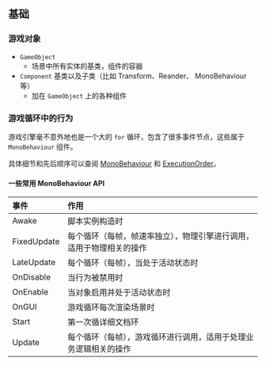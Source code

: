 ## 基础

### 游戏对象

- `GameObject`
  - 场景中所有实体的基类，组件的容器
- `Component` 基类以及子类（比如 Transform、Reander、 MonoBehaviour 等）
  - 加在 `GameObject` 上的各种组件

### 游戏循环中的行为

游戏引擎毫不意外地也是一个大的 `for` 循环，包含了很多事件节点，这些属于 `MonoBehaviour` 组件。

具体细节和先后顺序可以查阅 [MonoBehaviour](https://docs.unity3d.com/ScriptReference/MonoBehaviour.html) 和 [ExecutionOrder](https://docs.unity3d.com/Manual/ExecutionOrder.html)。

#### 一些常用 MonoBehaviour API

|事件|作用|
|:--|:--|
|Awake|脚本实例构造时|
|FixedUpdate|每个循环（每帧，帧速率独立），物理引擎进行调用，适用于物理相关的操作|
|LateUpdate|每个循环（每帧），当处于活动状态时|
|OnDisable|当行为被禁用时|
|OnEnable|当对象启用并处于活动状态时|
|OnGUI|游戏循环每次渲染场景时|
|Start|第一次循详细文档环|
|Update|每个循环（每帧），游戏循环进行调用，适用于处理业务逻辑相关的操作|
